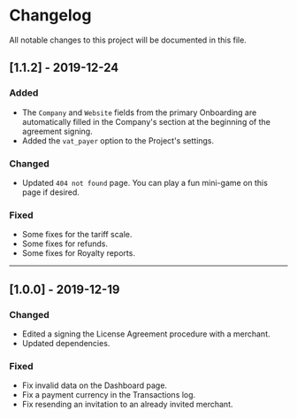 # Changelog
All notable changes to this project will be documented in this file.

## [1.1.2] - 2019-12-24

### Added
- The `Company` and `Website` fields from the primary Onboarding are automatically filled in the Company's section at the beginning of the agreement signing.
- Added the `vat_payer` option to the Project's settings.

### Changed
- Updated `404 not found` page. You can play a fun mini-game on this page if desired.

### Fixed
- Some fixes for the tariff scale.
- Some fixes for refunds.
- Some fixes for Royalty reports.

***

## [1.0.0] - 2019-12-19

### Changed
- Edited a signing the License Agreement procedure with a merchant.
- Updated dependencies.

### Fixed
- Fix invalid data on the Dashboard page.
- Fix a payment currency in the Transactions log.
- Fix resending an invitation to an already invited merchant.
